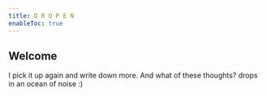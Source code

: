 ```yaml
---
title: D R O P E N 
enableToc: true
---
```


## Welcome 

I pick it up again and write down more. And what of these thoughts? drops in an ocean of noise :)




